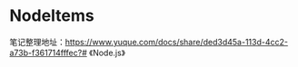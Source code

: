 # NodeItems
笔记整理地址：https://www.yuque.com/docs/share/ded3d45a-113d-4cc2-a73b-f361714fffec?# 《Node.js》
